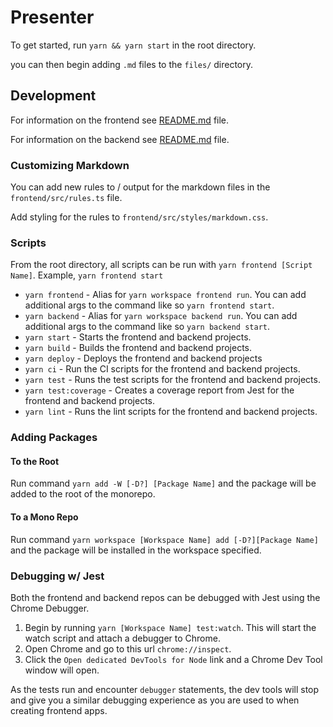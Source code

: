 # Presenter

To get started, run `yarn && yarn start` in the root directory.

you can then begin adding `.md` files to the `files/` directory.

## Development

For information on the frontend see [README.md](./frontend/README.md) file.

For information on the backend see [README.md](./backend/README.md) file.

### Customizing Markdown

You can add new rules to / output for the markdown files in the `frontend/src/rules.ts` file.

Add styling for the rules to `frontend/src/styles/markdown.css`.

### Scripts
From the root directory, all scripts can be run with `yarn frontend [Script Name]`. Example, `yarn frontend start`

- `yarn frontend` - Alias for `yarn workspace frontend run`. You can add additional args to the command like so `yarn frontend start`.
- `yarn backend` - Alias for `yarn workspace backend run`. You can add additional args to the command like so `yarn backend start`.
- `yarn start` - Starts the frontend and backend projects.
- `yarn build` - Builds the frontend and backend projects.
- `yarn deploy` - Deploys the frontend and backend projects
- `yarn ci` - Run the CI scripts for the frontend and backend projects.
- `yarn test` - Runs the test scripts for the frontend and backend projects.
- `yarn test:coverage` - Creates a coverage report from Jest for the frontend and backend projects.
- `yarn lint` - Runs the lint scripts for the frontend and backend projects.

### Adding Packages

#### To the Root

Run command `yarn add -W [-D?] [Package Name]` and the package will be added to the root of the monorepo.

#### To a Mono Repo

Run command `yarn workspace [Workspace Name] add [-D?][Package Name]` and the package will be installed in the workspace specified.

### Debugging w/ Jest

Both the frontend and backend repos can be debugged with Jest using the Chrome Debugger.

1. Begin by running `yarn [Workspace Name] test:watch`. This will start the watch script and attach a debugger to Chrome.
2. Open Chrome and go to this url `chrome://inspect`.
3. Click the `Open dedicated DevTools for Node` link and a Chrome Dev Tool window will open.

As the tests run and encounter `debugger` statements, the dev tools will stop and give you a similar debugging experience as you are used to when creating frontend apps.
